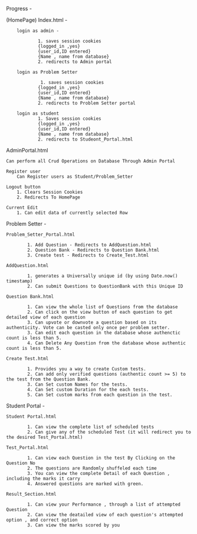 Progress -

(HomePage)
	Index.html  -

		login as admin -

				1. saves session cookies
				{logged_in ,yes}
				{user_id,ID entered}
				{Name , name from database}
				2. redirects to Admin portal

		login as Problem Setter

				 1. saves session cookies
				{logged_in ,yes}
				{user_id,ID entered}
				{Name , name from database}
				2. redirects to Problem Setter portal
		
		login as student
		        1. Saves session cookies
				{logged_in ,yes}
				{user_id,ID entered}
				{Name , name from database}
				2. redirects to Studeont_Portal.html
AdminPortal.html

    Can perform all Crud Operations on Database Through Admin Portal

    Register user
        Can Register users as Student/Problem_Setter

    Logout button
        1. Clears Session Cookies
        2. Redirects To HomePage

    Current Edit 
        1. Can edit data of currently selected Row

Problem Setter - 
	
	Problem_Setter_Portal.html

			1. Add Question - Redirects to AddQuestion.html
			2. Question Bank - Redirects to Question Bank.html
			3. Create test - Redirects to Create_Test.html

	AddQuestion.html

			1. generates a Universally unique id (by using Date.now() timestamp)
			2. Can submit Questions to QuestionBank with this Unique ID

	Question Bank.html

			1. Can view the whole list of Questions from the database
			2. Can click on the view button of each question to get detailed view of each question
			3. Can upvote or downvote a question based on its authenticity. Vote can be casted only once per problem setter.
			3. Can edit each question in the database whose authenctic count is less than 5.
			4. Can Delete Any Question from the database whose authentic count is less than 5.
	
	Create Test.html
			
			1. Provides you a way to create Custom tests.
			2. Can add only verified questions (authentic count >= 5) to the test from the Question Bank.
			3. Can Set custom Names for the tests.
			4. Can Set custom Duration for the each tests.
			5. Can Set custom marks from each question in the test.
			
Student Portal - 
	
	Student Portal.html
			
			1. Can view the complete list of scheduled tests
			2. Can give any of the scheduled Test (it will redirect you to the desired Test_Portal.html)
			
	Test_Portal.html
			
			1. Can view each Question in the test By Clicking on the Question No
			2. The questions are Randomly shuffeled each time 
			3. You can view the complete Detail of each Question , including the marks it carry
			4. Answered questions are marked with green.
			
	Result_Section.html 
	
			1. Can view your Performance , through a list of attempted Question 
			2. Can view the deatailed view of each question's attempted option , and correct option
			3. Can view the marks scored by you
